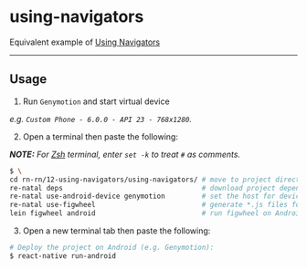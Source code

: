 using-navigators
================

Equivalent example of [Using Navigators]

-------------------------------------------------------------------------------

Usage
-----

1. Run `Genymotion` and start virtual device

  _e.g. `Custom Phone - 6.0.0 - API 23 - 768x1280`._

2. Open a terminal then paste the following:

  _**NOTE:** For [Zsh] terminal, enter `set -k` to treat `#` as comments._

  ``` bash
  $ \
  cd rn-rn/12-using-navigators/using-navigators/ # move to project directory
  re-natal deps                                  # download project dependencies
  re-natal use-android-device genymotion         # set the host for device type
  re-natal use-figwheel                          # generate *.js files for figwheel
  lein figwheel android                          # run figwheel on Android device (e.g. Genymotion)
  ```

3. Open a new terminal tab then paste the following:

  ``` bash
  # Deploy the project on Android (e.g. Genymotion):
  $ react-native run-android
  ```

[Using Navigators]: https://facebook.github.io/react-native/docs/using-navigators.html
[Zsh]: http://www.zsh.org
